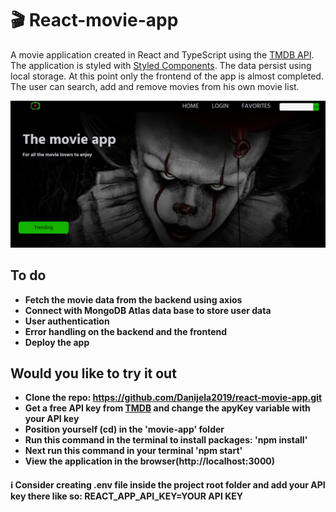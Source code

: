 # :clapper: React-movie-app

A movie application created in React and TypeScript using the [TMDB API](https://www.themoviedb.org/). The application is styled with [Styled Components](https://styled-components.com/). The data persist using local storage. At this point only the frontend of the app is almost completed. The user can search, add and remove movies from his own movie list.

![Hero page](readme.png)

## To do

- **Fetch the movie data from the backend using axios**
- **Connect with MongoDB Atlas data base to store user data**
- **User authentication**
- **Error handling on the backend and the frontend**
- **Deploy the app**

## Would you like to try it out

- **Clone the repo: https://github.com/Danijela2019/react-movie-app.git**
- **Get a free API key from [TMDB](https://www.themoviedb.org/) and change the apyKey variable with your API key**
- **Position yourself (cd) in the 'movie-app' folder**
- **Run this command in the terminal to install packages: 'npm install'**
- **Next run this command in your terminal 'npm start'**
- **View the application in the browser(http://localhost:3000)**

#### :information_source: Consider creating .env file inside the project root folder and add your API key there like so: REACT_APP_API_KEY=YOUR API KEY
